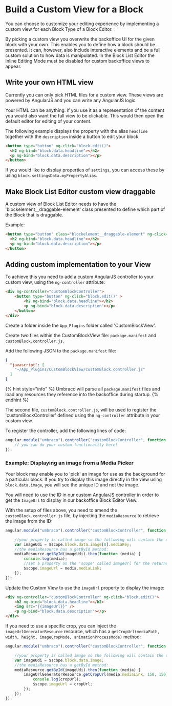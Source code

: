 # Build a Custom View for a Block

You can choose to customize your editing experience by implementing a custom view for each Block Type of a Block Editor.

By picking a custom view you overwrite the backoffice UI for the given block with your own. This enables you to define how a block should be presented. It can, however, also include interactive elements and be a full custom solution to how data is manipulated. In the Block List Editor the Inline Editing Mode must be disabled for custom backoffice views to appear.

## Write your own HTML view

Currently you can only pick HTML files for a custom view. These views are powered by AngularJS and you can write any AngularJS logic.

Your HTML can be anything. If you use it as a representation of the content you would also want the full view to be clickable. This would then open the default editor for editing of your content.

The following example displays the property with the alias `headline` together with the `description` inside a button to edit your block.

```html
<button type="button" ng-click="block.edit()">
  <h2 ng-bind="block.data.headline"></h2>
  <p ng-bind="block.data.description"></p>
</button>
```

If you would like to display properties of `settings`, you can access these by using `block.settingsData.myPropertyAlias`.

## Make Block List Editor custom view draggable

A custom view of Block List Editor needs to have the 'blockelement\_\_draggable-element' class presented to define which part of the Block that is draggable.

Example:

```html
<button type="button" class="blockelement__draggable-element" ng-click="block.edit()">
  <h2 ng-bind="block.data.headline"></h2>
  <p ng-bind="block.data.description"></p>
</button>
```

## Adding custom implementation to your View

To achieve this you need to add a custom AngularJS controller to your custom view, using the `ng-controller` attribute:

```html
<div ng-controller="customBlockController">
    <button type="button" ng-click="block.edit()" >
        <h2 ng-bind="block.data.headline"></h2>
        <p ng-bind="block.data.description"></p>
    </button>
</div>
```

Create a folder inside the `App_Plugins` folder called 'CustomBlockView'.

Create two files within the CustomBlockView file: `package.manifest` and `customBlock.controller.js`.

Add the following JSON to the `package.manifest` file:

```json
{
  "javascript": [
    "~/App_Plugins/CustomBlockView/customBlock.controller.js"    
  ]  
}
```

{% hint style="info" %}
Umbraco will parse all `package.manifest` files and load any resources they reference into the backoffice during startup.
{% endhint %}

The second file, `customBlock.controller.js`, will be used to register the 'customBlockController' defined using the `ng-controller` attribute in your custom view.

To register the controller, add the following lines of code:

```javascript
angular.module("umbraco").controller("customBlockController", function ($scope) {
    // you can do your custom functionality here!
});
```

### Example: Displaying an image from a Media Picker

Your block may enable you to 'pick' an image for use as the background for a particular block. If you try to display this image directly in the view using `block.data.image`, you will see the unique ID and not the image.

You will need to use the ID in our custom AngularJS controller in order to get the `ImageUrl` to display in our backoffice Block Editor View.

With the setup of files above, you need to amend the `customBlock.controller.js` file, by injecting the `mediaResource` to retrieve the image from the ID:

```javascript
angular.module("umbraco").controller("customBlockController", function ($scope, mediaResource) {

    //your property is called image so the following will contain the udi:
    var imageUdi = $scope.block.data.image[0].mediaKey;
    //the mediaResource has a getById method:
    mediaResource.getById(imageUdi).then(function (media) {
        console.log(media);
        //set a property on the 'scope' called imageUrl for the returned media object's mediaLink
        $scope.imageUrl = media.mediaLink;
    });
});
```

Update the Custom View to use the `imageUrl` property to display the image:

```html
<div ng-controller="customBlockController" ng-click="block.edit()">
    <h2 ng-bind="block.data.headline"></h2>
    <img src="{{imageUrl}}" />
    <p ng-bind="block.data.description"></p>
</div>
```

If you need to use a specific crop, you can inject the `imageUrlGeneratorResource` resource, which has a `getCropUrl(mediaPath, width, height, imageCropMode, animationProcessMode)` method:

```javascript
angular.module("umbraco").controller("customBlockController", function ($scope, mediaResource,imageUrlGeneratorResource) {

    //your property is called image so the following will contain the udi:
    var imageUdi = $scope.block.data.image;
    //the mediaResource has a getById method:
    mediaResource.getById(imageUdi).then(function (media) {
        imageUrlGeneratorResource.getCropUrl(media.mediaLink, 150, 150).then(function (cropUrl) {
            console.log(cropUrl);
            $scope.imageUrl = cropUrl;
        });
    });    
});
```
